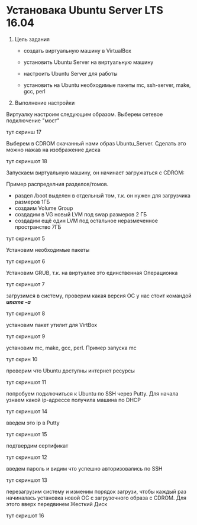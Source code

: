 # Установака Ubuntu Server LTS 16.04



1. Цель задания

   - создать виртуальную машину в VirtualBox

   - установить Ubuntu Server на виртуальную машину
   - настроить Ubuntu Server для работы
   - установить на Ubuntu необходимые пакеты mc, ssh-server, make, gcc, perl



2. Выполнение настройки



Виртуалку настроим следующим образом. Выберем сетевое подключение "мост"



тут скринш 17



Выберем в CDROM скачанный нами образ Ubuntu_Server. Сделать это можно нажав на изображение диска



тут скриншот 18



Запускаем виртуальную машину, он начинает загружаться с CDROM:



Пример распределния разделов/томов. 

- раздел /boot выделен в отдельный том, т.к. он нужен для загрузчика размеров 1ГБ
- создаим Volume Group
- создадим в VG новый LVM под swap размеров 2 ГБ
- создадим ещё один LVM под остальное неразмеченное пространство 7ГБ



тут скриншот 5



Установим необходимые пакеты



тут скриншот 6



Установим GRUB, т.к. на виртуалке это единственная Операционка



тут скриншот 7



загрузимся в систему, проверим какая версия ОС у нас стоит командой ***uname -a***



тут скриншот 8



установим пакет утилит для VirtBox



тут скриншот 9



установим mc, make, gcc, perl. Пример запуска mc



тут скрин 10



проверим что Ubuntu доступны интернет ресурсы



тут скриншот 11



попробуем подключиться к Ubuntu по SSH через Putty. Для начала узнаем какой ip-адрессе получила машина по DHCP



тут скриншот 14



введем это ip в Putty



тут скриншот 15



подтвердим сертификат



тут скриншот 12



введем пароль и видим что успешно авторизовались по SSH



тут скриншот 13



перезагрузим систему и изменим порядок загрузи, чтобы каждый раз начиналась установка новой ОС с загрузочного образа с CDROM. Для этого вверх передвинем Жесткий Диск



тут скришот 16



